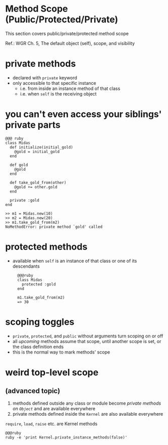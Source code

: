 <!SLIDE subsection>
# Method Scope (Public/Protected/Private)

This section covers public/private/protected method scope

Ref.: WGR Ch. 5, The default object (self), scope, and visibility

# private methods
* declared with `private` keyword
* only accessible to that specific instance
  * i.e. from inside an instance method of that class
  * i.e. when `self` is the receiving object

# you can't even access your siblings' private parts

    @@@ ruby
    class Midas
      def initialize(initial_gold)
        @gold = initial_gold
      end

      def gold
        @gold
      end

      def take_gold_from(other)
        @gold += other.gold
      end

      private :gold
    end

    >> m1 = Midas.new(10)
    >> m2 = Midas.new(20)
    >> m1.take_gold_from(m2)
    NoMethodError: private method `gold' called

# protected methods

* available when `self` is an instance of that class or one of its descendants

        @@@ruby
        class Midas
          protected :gold
        end

        m1.take_gold_from(m2)
        => 30

# scoping toggles

* `private`, `protected`, and `public` without arguments turn scoping on or off
* all *upcoming* methods assume that scope, until another scope is set, or the class definition ends
* this is the normal way to mark methods' scope

# weird top-level scope

## (advanced topic)

1. methods defined outside any class or module become *private methods on `Object`* and are available everywhere
2. private methods defined inside the `Kernel` are also available everywhere

`require`, `load`, `raise` etc. are Kernel methods

    @@@ruby
    ruby -e 'print Kernel.private_instance_methods(false)'

